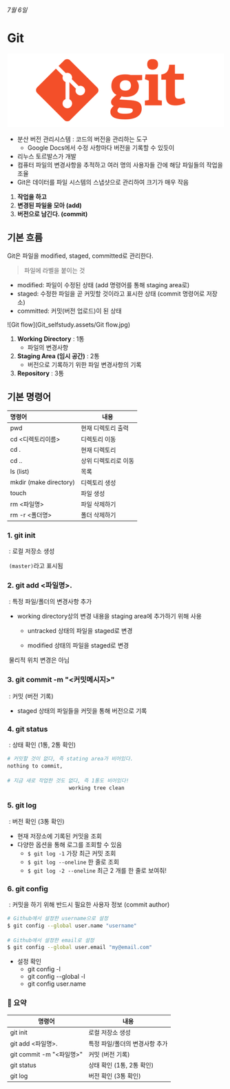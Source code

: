 ###### 7월 6일

# Git

![1color-orange-lightbg@2x](Git_selfstudy.assets/1color-orange-lightbg@2x.png)

- 분산 버전 관리시스템 : 코드의 버전을 관리하는 도구
  - Google Docs에서 수정 사항마다 버전을 기록할 수 있듯이
- 리누스 토르발스가 개발
- 컴퓨터 파일의 변경사항을 추적하고 여러 명의 사용자들 간에 해당 파일들의 작업을 조율
- Git은 데이터를 파일 시스템의 스냅샷으로 관리하여 크기가 매우 작음



1. **작업을 하고**
2. **변경된 파일을 모아 (add)**
3. **버전으로 남긴다. (commit)**



## 기본 흐름

Git은 파일을 modified, staged, committed로 관리한다.

> 파일에 라벨을 붙이는 것

- modified: 파일이 수정된 상태 (add 명령어를 통해 staging area로)
- staged: 수정한 파일을 곧 커밋할 것이라고 표시한 상태 (commit 명령어로 저장소)
- committed: 커밋(버전 업로드)이 된 상태

![Git flow](Git_selfstudy.assets/Git flow.jpg)

1. **Working Directory** : 1통
   - 파일의 변경사항
2. **Staging Area (임시 공간)** : 2통
   - 버전으로 기록하기 위한 파일 변경사항의 기록
3. **Repository** : 3통



## 기본 명령어

| 명령어                 | 내용                 |
| :--------------------- | -------------------- |
| pwd                    | 현재 디렉토리 출력   |
| cd <디렉토리이름>      | 디렉토리 이동        |
| cd .                   | 현재 디렉토리        |
| cd ..                  | 상위 디렉토리로 이동 |
| ls (list)              | 목록                 |
| mkdir (make directory) | 디렉토리 생성        |
| touch                  | 파일 생성            |
| rm <파일명>            | 파일 삭제하기        |
| rm -r <폴더명>         | 폴더 삭제하기        |



### 1. git init

​	:	로컬 저장소 생성

​		`(master)`라고 표시됨



### 2. git add <파일명>.

​	:	특정 파일/폴더의 변경사항 추가

- working directory상의 변경 내용을 staging area에 추가하기 위해 사용

  - untracked 상태의 파일을 staged로 변경

  - modified 상태의 파일을 staged로 변경

​	물리적 위치 변경은 아님



### 3. git commit -m "<커밋메시지>"

​	:	커밋 (버전 기록)

- staged 상태의 파일들을 커밋을 통해 버전으로 기록



### 4. git status

​	:	상태 확인 (1통, 2통 확인)

```bash
# 커밋할 것이 없다, 즉 stating area가 비어있다.
nothing to commit,

# 지금 새로 작업한 것도 없다, 즉 1통도 비어있다!
					working tree clean
```



### 5. git log

​	:	버전 확인 (3통 확인)

- 현재 저장소에 기록된 커밋을 조회
- 다양한 옵션을 통해 로그를 조회할 수 있음
  - `$ git log -1` 가장 최근 커밋 조회
  - `$ git log --oneline` 한 줄로 조회
  - `$ git log -2 --oneline` 최근 2 개를 한 줄로 보여줘!



### 6. git config

​	:	커밋을 하기 위해 반드시 필요한 사용자 정보 (commit author)

```bash
# Github에서 설정한 username으로 설정
$ git config --global user.name "username"

# Github에서 설정한 email로 설정
$ git config --global user.email "my@email.com"
```

- 설정 확인
  - git config -l
  - git config --global -l
  - git config user.name



### 📑 요약

| 명령어                   | 내용                           |
| ------------------------ | ------------------------------ |
| git init                 | 로컬 저장소 생성               |
| git add <파일명>.        | 특정 파일/폴더의 변경사항 추가 |
| git commit -m "<파일명>" | 커밋 (버전 기록)               |
| git status               | 상태 확인 (1통, 2통 확인)      |
| git log                  | 버전 확인 (3통 확인)           |



